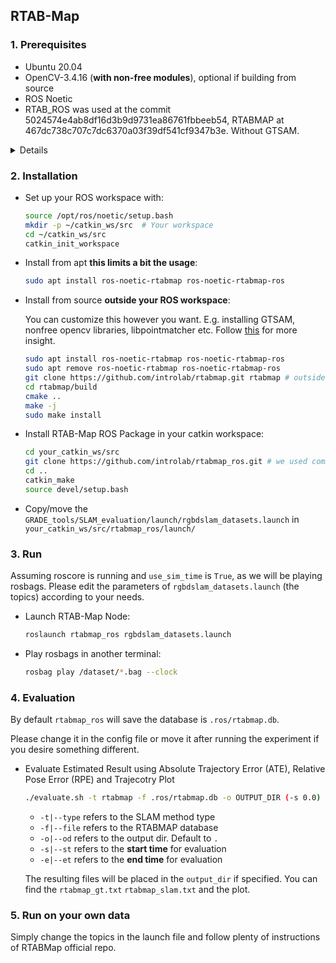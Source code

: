 ## RTAB-Map

### 1. Prerequisites

- Ubuntu 20.04
- OpenCV-3.4.16 (**with non-free modules**), optional if building from source
- ROS Noetic
- RTAB_ROS was used at the commit 5024574e4ab8df16d3b9d9731ea86761fbbeeb54, RTABMAP at 467dc738c707c7dc6370a03f39df541cf9347b3e. Without GTSAM.
<details>
  <code>
    -- Info :
--   RTAB-Map Version =     0.20.22
--   CMAKE_VERSION =        3.16.3
--   CMAKE_INSTALL_PREFIX = /usr/local
--   CMAKE_BUILD_TYPE =     Release
--   CMAKE_INSTALL_LIBDIR = lib
--   BUILD_APP =            ON
--   BUILD_TOOLS =          ON
--   BUILD_EXAMPLES =       ON
--   BUILD_SHARED_LIBS =    ON
--   CMAKE_CXX_FLAGS =  -fmessage-length=0  -fopenmp -std=c++14
--   FLANN_KDTREE_MEM_OPT = OFF
--   PCL_DEFINITIONS = -DDISABLE_OPENNI2;-DDISABLE_PCAP;-DDISABLE_PNG;-DDISABLE_LIBUSB_1_0
--   PCL_VERSION = 1.10.0
--
-- Optional dependencies ('*' affects some default parameters) :
--  *With OpenCV 4.2.0 xfeatures2d = NO, nonfree = NO (License: BSD)
--   With Qt 5.12.8            = YES (License: Open Source or Commercial)
--   With VTK 7.1              = YES (License: BSD)
--   With external SQLite3     = YES (License: Public Domain)
--   With ORB OcTree           = YES (License: GPLv3)
--   With SupertPoint          = NO (WITH_TORCH=OFF)
--   With Python3              = NO (WITH_PYTHON=OFF)
--   With Madgwick             = YES (License: GPL)
--   With FastCV               = NO (FastCV not found)
--   With PDAL                 = NO (PDAL not found)
--
--  Solvers:
--   With TORO                 = YES (License: Creative Commons [Attribution-NonCommercial-ShareAlike])
--  *With g2o                  = YES (License: BSD)
--  *With GTSAM                = NO (WITH_GTSAM=OFF)
--  *With Ceres                = NO (WITH_CERES=OFF)
--   With VERTIGO              = YES (License: GPLv3)
--   With cvsba                = NO (WITH_CVSBA=OFF)
--  *With libpointmatcher      = YES (License: BSD)
--   With CCCoreLib            = NO (WITH_CCCORELIB=OFF)
--   With Open3D               = NO (WITH_OPEN3D=OFF)
--   With OpenGV               = NO (WITH_OPENGV=OFF)
--
--  Reconstruction Approaches:
--   With OCTOMAP              = YES (License: BSD)
--   With CPUTSDF              = NO (WITH_CPUTSDF=OFF)
--   With OpenChisel           = NO (WITH_OPENCHISEL=OFF)
--   With AliceVision          = NO (WITH_ALICE_VISION=OFF)
--
--  Camera Drivers:
--   With Freenect             = NO (libfreenect not found)
--   With OpenNI2              = YES (License: Apache v2)
--   With Freenect2            = NO (libfreenect2 not found)
--   With Kinect for Windows 2 = NO (Kinect for Windows 2 SDK not found)
--   With Kinect for Azure     = NO (Kinect for Azure SDK not found)
--   With dc1394               = YES (License: LGPL)
--   With FlyCapture2/Triclops = NO (Point Grey SDK not found)
--   With ZED                  = NO (ZED sdk and/or cuda not found)
--   With ZEDOC                = NO (ZED Open Capture not found)
--   With RealSense            = NO (librealsense not found)
--   With RealSense2           = YES (License: Apache-2)
--   With MyntEyeS             = NO (mynteye s sdk not found)
--   With DepthAI              = NO (WITH_DEPTHAI=OFF)
--
--  Odometry Approaches:
--   With loam_velodyne        = NO (WITH_LOAM=OFF)
--   With floam                = NO (WITH_FLOAM=OFF)
--   With libfovis             = NO (WITH_FOVIS=OFF)
--   With libviso2             = NO (WITH_VISO2=OFF)
--   With dvo_core             = NO (WITH_DVO=OFF)
--   With okvis                = NO (WITH_OKVIS=OFF)
--   With msckf_vio            = NO (WITH_MSCKF_VIO=OFF)
--   With VINS-Fusion          = NO (WITH_VINS=OFF)
--   With OpenVINS             = NO (WITH_OPENVINS=OFF)
--   With ORB_SLAM             = NO (WITH_ORB_SLAM=OFF)
-- Show all options with: cmake -LA | grep WITH_
  </code>
</details>

### 2. Installation

- Set up your ROS workspace with:
  ```bash
  source /opt/ros/noetic/setup.bash
  mkdir -p ~/catkin_ws/src  # Your workspace
  cd ~/catkin_ws/src 
  catkin_init_workspace
  ```
- Install from apt **this limits a bit the usage**:
  ```bash
  sudo apt install ros-noetic-rtabmap ros-noetic-rtabmap-ros
  ```
- Install from source **outside your ROS workspace**:
  
  You can customize this however you want. E.g. installing GTSAM, nonfree opencv libraries, libpointmatcher etc.
  Follow [this](https://github.com/eliabntt/irotate_active_slam/blob/noetic/INSTALL.md#:~:text=follow%20this%20README-,Install%20GTSAM4,-.x%20either%20from) for more insight.
  ```bash
  sudo apt install ros-noetic-rtabmap ros-noetic-rtabmap-ros
  sudo apt remove ros-noetic-rtabmap ros-noetic-rtabmap-ros
  git clone https://github.com/introlab/rtabmap.git rtabmap # outside catkin
  cd rtabmap/build
  cmake ..
  make -j
  sudo make install
  ```

- Install RTAB-Map ROS Package in your catkin workspace:
  ```bash
  cd your_catkin_ws/src
  git clone https://github.com/introlab/rtabmap_ros.git # we used commit 5024574e4ab8df16d3b9d9731ea86761fbbeeb54
  cd ..
  catkin_make
  source devel/setup.bash
  ```

- Copy/move the `GRADE_tools/SLAM_evaluation/launch/rgbdslam_datasets.launch` in `your_catkin_ws/src/rtabmap_ros/launch/`

### 3. Run

Assuming roscore is running and `use_sim_time` is `True`, as we will be playing rosbags.
Please edit the parameters of  `rgbdslam_datasets.launch` (the topics) according to your needs.
- Launch RTAB-Map Node:
  ```bash
  roslaunch rtabmap_ros rgbdslam_datasets.launch
  ```
- Play rosbags in another terminal:
  ```bash
  rosbag play /dataset/*.bag --clock
  ```

### 4. Evaluation
By default `rtabmap_ros` will save the database is `.ros/rtabmap.db`.

Please change it in the config file or move it after running the experiment if you desire something different.

- Evaluate Estimated Result using Absolute Trajectory Error (ATE), Relative Pose Error (RPE) and Trajecotry Plot
  ```bash
  ./evaluate.sh -t rtabmap -f .ros/rtabmap.db -o OUTPUT_DIR (-s 0.0) (-e 60.0)
  ```
    - `-t|--type` refers to the SLAM method type
    - `-f|--file` refers to the RTABMAP database
    - `-o|--od` refers to the output dir. Default to `.`
    - `-s|--st` refers to the **start time** for evaluation
    - `-e|--et` refers to the **end time** for evaluation

  The resulting files will be placed in the `output_dir` if specified. You can find the `rtabmap_gt.txt` `rtabmap_slam.txt` and the plot.

### 5. Run on your own data
Simply change the topics in the launch file and follow plenty of instructions of RTABMap official repo.
